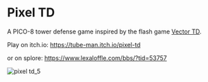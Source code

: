 # Pixel TD

A PICO-8 tower defense game inspired by the flash game [Vector
TD](https://archive.org/details/vector_td).

Play on itch.io: <https://tube-man.itch.io/pixel-td>

or on splore: https://www.lexaloffle.com/bbs/?tid=53757

![pixel td_5](https://github.com/beardedsakimonkey/pixel_td.p8/assets/54521218/586c9cbc-7798-4736-9b45-7623229acfce)
